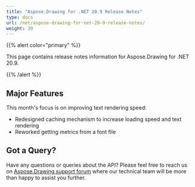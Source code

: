 ```yaml
---
title: "Aspose.Drawing for .NET 20.9 Release Notes"
type: docs
url: /net/aspose-drawing-for-net-20-9-release-notes/
weight: 30
---
```


{{% alert color="primary" %}} 

This page contains release notes information for Aspose.Drawing for .NET 20.9.

{{% /alert %}} 
## **Major Features**
This month's focus is on improving text rendering speed:

- Redesigned caching mechanism to increase loading speed and text rendering
- Reworked getting metrics from a font file
## **Got a Query?**
Have any questions or queries about the API? Please feel free to reach us on [Aspose.Drawing support forum](https://forum.aspose.com/c/drawing) where our technical team will be more than happy to assist you further.
